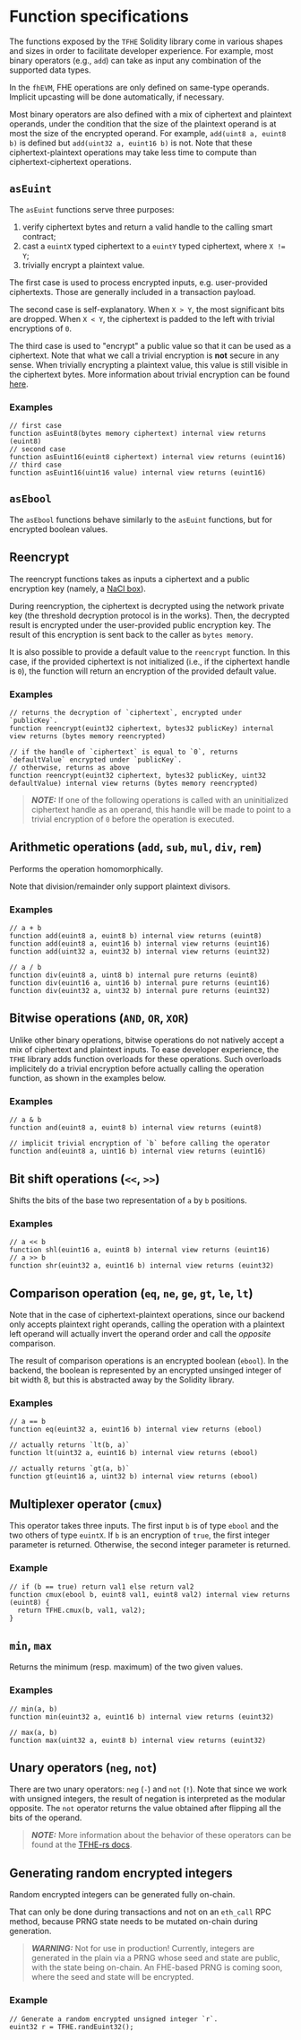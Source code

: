 # Function specifications

The functions exposed by the `TFHE` Solidity library come in various shapes and sizes in order to facilitate developer experience.
For example, most binary operators (e.g., `add`) can take as input any combination of the supported data types.

In the `fhEVM`, FHE operations are only defined on same-type operands. Implicit upcasting will be done automatically, if necessary.

Most binary operators are also defined with a mix of ciphertext and plaintext operands, under the condition that the size of the plaintext operand is at most the size of the encrypted operand.
For example, `add(uint8 a, euint8 b)` is defined but `add(uint32 a, euint16 b)` is not.
Note that these ciphertext-plaintext operations may take less time to compute than ciphertext-ciphertext operations.

## `asEuint`

The `asEuint` functions serve three purposes:

1. verify ciphertext bytes and return a valid handle to the calling smart contract;
2. cast a `euintX` typed ciphertext to a `euintY` typed ciphertext, where `X != Y`;
3. trivially encrypt a plaintext value.

The first case is used to process encrypted inputs, e.g. user-provided ciphertexts. Those are generally included in a transaction payload.

The second case is self-explanatory. When `X > Y`, the most significant bits are dropped. When `X < Y`, the ciphertext is padded to the left with trivial encryptions of `0`.

The third case is used to "encrypt" a public value so that it can be used as a ciphertext.
Note that what we call a trivial encryption is **not** secure in any sense.
When trivially encrypting a plaintext value, this value is still visible in the ciphertext bytes.
More information about trivial encryption can be found [here](https://www.zama.ai/post/tfhe-deep-dive-part-1).

### Examples

```solidity
// first case
function asEuint8(bytes memory ciphertext) internal view returns (euint8)
// second case
function asEuint16(euint8 ciphertext) internal view returns (euint16)
// third case
function asEuint16(uint16 value) internal view returns (euint16)
```

## `asEbool`

The `asEbool` functions behave similarly to the `asEuint` functions, but for encrypted boolean values.

## Reencrypt

The reencrypt functions takes as inputs a ciphertext and a public encryption key (namely, a [NaCl box](https://nacl.cr.yp.to/index.html)).

During reencryption, the ciphertext is decrypted using the network private key (the threshold decryption protocol is in the works).
Then, the decrypted result is encrypted under the user-provided public encryption key.
The result of this encryption is sent back to the caller as `bytes memory`.

It is also possible to provide a default value to the `reencrypt` function.
In this case, if the provided ciphertext is not initialized (i.e., if the ciphertext handle is `0`), the function will return an encryption of the provided default value.

### Examples

```solidity
// returns the decryption of `ciphertext`, encrypted under `publicKey`.
function reencrypt(euint32 ciphertext, bytes32 publicKey) internal view returns (bytes memory reencrypted)

// if the handle of `ciphertext` is equal to `0`, returns `defaultValue` encrypted under `publicKey`.
// otherwise, returns as above
function reencrypt(euint32 ciphertext, bytes32 publicKey, uint32 defaultValue) internal view returns (bytes memory reencrypted)
```

> **_NOTE:_** If one of the following operations is called with an uninitialized ciphertext handle as an operand, this handle will be made to point to a trivial encryption of `0` before the operation is executed.

## Arithmetic operations (`add`, `sub`, `mul`, `div`, `rem`)

Performs the operation homomorphically.

Note that division/remainder only support plaintext divisors.

### Examples

```solidity
// a + b
function add(euint8 a, euint8 b) internal view returns (euint8)
function add(euint8 a, euint16 b) internal view returns (euint16)
function add(uint32 a, euint32 b) internal view returns (euint32)

// a / b
function div(euint8 a, uint8 b) internal pure returns (euint8)
function div(euint16 a, uint16 b) internal pure returns (euint16)
function div(euint32 a, uint32 b) internal pure returns (euint32)
```

## Bitwise operations (`AND`, `OR`, `XOR`)

Unlike other binary operations, bitwise operations do not natively accept a mix of ciphertext and plaintext inputs.
To ease developer experience, the `TFHE` library adds function overloads for these operations.
Such overloads implicitely do a trivial encryption before actually calling the operation function, as shown in the examples below.

### Examples

```solidity
// a & b
function and(euint8 a, euint8 b) internal view returns (euint8)

// implicit trivial encryption of `b` before calling the operator
function and(euint8 a, uint16 b) internal view returns (euint16)
```

## Bit shift operations (`<<`, `>>`)

Shifts the bits of the base two representation of `a` by `b` positions.

### Examples

```solidity
// a << b
function shl(euint16 a, euint8 b) internal view returns (euint16)
// a >> b
function shr(euint32 a, euint16 b) internal view returns (euint32)
```

## Comparison operation (`eq`, `ne`, `ge`, `gt`, `le`, `lt`)

Note that in the case of ciphertext-plaintext operations, since our backend only accepts plaintext right operands, calling the operation with a plaintext left operand will actually invert the operand order and call the _opposite_ comparison.

The result of comparison operations is an encrypted boolean (`ebool`). In the backend, the boolean is represented by an encrypted unsinged integer of bit width 8, but this is abstracted away by the Solidity library.

### Examples

```solidity
// a == b
function eq(euint32 a, euint16 b) internal view returns (ebool)

// actually returns `lt(b, a)`
function lt(uint32 a, euint16 b) internal view returns (ebool)

// actually returns `gt(a, b)`
function gt(euint16 a, uint32 b) internal view returns (ebool)
```

## Multiplexer operator (`cmux`)

This operator takes three inputs. The first input `b` is of type `ebool` and the two others of type `euintX`.
If `b` is an encryption of `true`, the first integer parameter is returned. Otherwise, the second integer parameter is returned.

### Example

```solidity
// if (b == true) return val1 else return val2
function cmux(ebool b, euint8 val1, euint8 val2) internal view returns (euint8) {
  return TFHE.cmux(b, val1, val2);
}
```

## `min`, `max`

Returns the minimum (resp. maximum) of the two given values.

### Examples

```solidity
// min(a, b)
function min(euint32 a, euint16 b) internal view returns (euint32)

// max(a, b)
function max(uint32 a, euint8 b) internal view returns (euint32)
```

## Unary operators (`neg`, `not`)

There are two unary operators: `neg` (`-`) and `not` (`!`).
Note that since we work with unsigned integers, the result of negation is interpreted as the modular opposite.
The `not` operator returns the value obtained after flipping all the bits of the operand.

> **_NOTE:_** More information about the behavior of these operators can be found at the [TFHE-rs docs](https://docs.zama.ai/tfhe-rs/getting-started/operations#arithmetic-operations.).

## Generating random encrypted integers

Random encrypted integers can be generated fully on-chain.

That can only be done during transactions and not on an `eth_call` RPC method,
because PRNG state needs to be mutated on-chain during generation.

> **_WARNING:_** Not for use in production! Currently, integers are generated
> in the plain via a PRNG whose seed and state are public, with the state being
> on-chain. An FHE-based PRNG is coming soon, where the seed and state will be
> encrypted.

### Example

```solidity
// Generate a random encrypted unsigned integer `r`.
euint32 r = TFHE.randEuint32();
```

